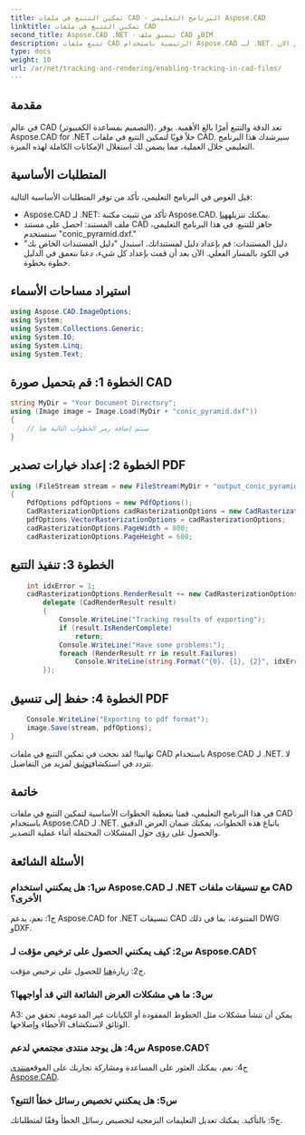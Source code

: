 ```yaml
---
title: تمكين التتبع في ملفات CAD - البرنامج التعليمي Aspose.CAD
linktitle: تمكين التتبع في ملفات CAD
second_title: Aspose.CAD .NET - تنسيق ملف CAD وBIM
description: تتبع ملفات CAD الرئيسية باستخدام Aspose.CAD لـ .NET. اتبع دليلنا خطوة بخطوة للحصول على عرض دقيق وتتبع الأخطاء. التحميل الان!
type: docs
weight: 10
url: /ar/net/tracking-and-rendering/enabling-tracking-in-cad-files/
---
```

## مقدمة

في عالم CAD (التصميم بمساعدة الكمبيوتر)، تعد الدقة والتتبع أمرًا بالغ الأهمية. يوفر Aspose.CAD for .NET حلاً قويًا لتمكين التتبع في ملفات CAD. سيرشدك هذا البرنامج التعليمي خلال العملية، مما يضمن لك استغلال الإمكانات الكاملة لهذه الميزة.

## المتطلبات الأساسية

قبل الغوص في البرنامج التعليمي، تأكد من توفر المتطلبات الأساسية التالية:
-  Aspose.CAD لـ .NET: تأكد من تثبيت مكتبة Aspose.CAD. يمكنك تنزيله[هنا](https://releases.aspose.com/cad/net/).
- ملف المستند: احصل على مستند CAD جاهز للتتبع. في هذا البرنامج التعليمي، سنستخدم "conic_pyramid.dxf."
- دليل المستندات: قم بإعداد دليل لمستنداتك. استبدل "دليل المستندات الخاص بك" في الكود بالمسار الفعلي.
الآن بعد أن قمت بإعداد كل شيء، دعنا نتعمق في الدليل خطوة بخطوة.

## استيراد مساحات الأسماء

```csharp
using Aspose.CAD.ImageOptions;
using System;
using System.Collections.Generic;
using System.IO;
using System.Linq;
using System.Text;
```

## الخطوة 1: قم بتحميل صورة CAD

```csharp
string MyDir = "Your Document Directory";
using (Image image = Image.Load(MyDir + "conic_pyramid.dxf"))
{
    // سيتم إضافة رمز الخطوات التالية هنا
}
```

## الخطوة 2: إعداد خيارات تصدير PDF

```csharp
using (FileStream stream = new FileStream(MyDir + "output_conic_pyramid.pdf", FileMode.Create))
{
    PdfOptions pdfOptions = new PdfOptions();
    CadRasterizationOptions cadRasterizationOptions = new CadRasterizationOptions();
    pdfOptions.VectorRasterizationOptions = cadRasterizationOptions;
    cadRasterizationOptions.PageWidth = 800;
    cadRasterizationOptions.PageHeight = 600;
```

## الخطوة 3: تنفيذ التتبع

```csharp
    int idxError = 1;
    cadRasterizationOptions.RenderResult += new CadRasterizationOptions.CadRenderHandler(
        delegate (CadRenderResult result)
        {
            Console.WriteLine("Tracking results of exporting");
            if (result.IsRenderComplete)
                return;
            Console.WriteLine("Have some problems:");
            foreach (RenderResult rr in result.Failures)
                Console.WriteLine(string.Format("{0}. {1}, {2}", idxError++, rr.RenderCode.ToString(), rr.Message));
        });
```

## الخطوة 4: حفظ إلى تنسيق PDF

```csharp
    Console.WriteLine("Exporting to pdf format");
    image.Save(stream, pdfOptions);
}
```

 تهانينا! لقد نجحت في تمكين التتبع في ملفات CAD باستخدام Aspose.CAD لـ .NET. لا تتردد في استكشاف[توثيق](https://reference.aspose.com/cad/net/) لمزيد من التفاصيل.

## خاتمة

في هذا البرنامج التعليمي، قمنا بتغطية الخطوات الأساسية لتمكين التتبع في ملفات CAD باستخدام Aspose.CAD لـ .NET. باتباع هذه الخطوات، يمكنك ضمان العرض الدقيق والحصول على رؤى حول المشكلات المحتملة أثناء عملية التصدير.

## الأسئلة الشائعة

### س1: هل يمكنني استخدام Aspose.CAD لـ .NET مع تنسيقات ملفات CAD الأخرى؟

ج1: نعم، يدعم Aspose.CAD for .NET تنسيقات CAD المتنوعة، بما في ذلك DWG وDXF.

### س2: كيف يمكنني الحصول على ترخيص مؤقت لـ Aspose.CAD؟

 ج2: زيارة[هنا](https://purchase.aspose.com/temporary-license/) للحصول على ترخيص مؤقت.

### س3: ما هي مشكلات العرض الشائعة التي قد أواجهها؟

A3: يمكن أن تنشأ مشكلات مثل الخطوط المفقودة أو الكيانات غير المدعومة. تحقق من الوثائق لاستكشاف الأخطاء وإصلاحها.

### س4: هل يوجد منتدى مجتمعي لدعم Aspose.CAD؟

 ج4: نعم، يمكنك العثور على المساعدة ومشاركة تجاربك على الموقع[منتدى Aspose.CAD](https://forum.aspose.com/c/cad/19).

### س5: هل يمكنني تخصيص رسائل خطأ التتبع؟

ج5: بالتأكيد. يمكنك تعديل التعليمات البرمجية لتخصيص رسائل الخطأ وفقًا لمتطلباتك.